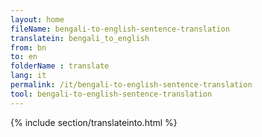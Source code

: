 ```yaml
---
layout: home
fileName: bengali-to-english-sentence-translation
translatein: bengali_to_english
from: bn
to: en
folderName : translate
lang: it
permalink: /it/bengali-to-english-sentence-translation
tool: bengali-to-english-sentence-translation
---
```

{% include section/translateinto.html %}
